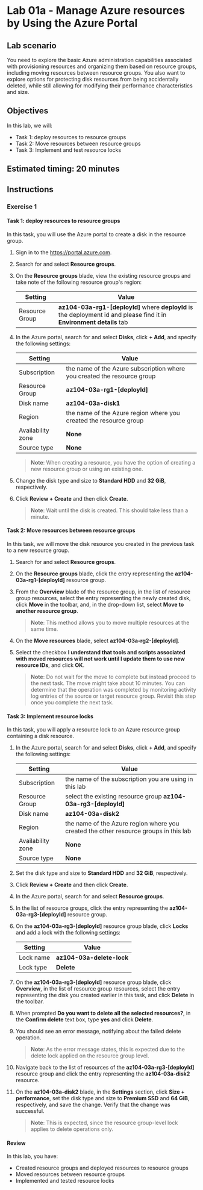 # Lab 01a - Manage Azure resources by Using the Azure Portal

## Lab scenario

You need to explore the basic Azure administration capabilities associated with provisioning resources and organizing them based on resource groups, including moving resources between resource groups. You also want to explore options for protecting disk resources from being accidentally deleted, while still allowing for modifying their performance characteristics and size.

## Objectives

In this lab, we will:

+ Task 1: deploy resources to resource groups
+ Task 2: Move resources between resource groups
+ Task 3: Implement and test resource locks

## Estimated timing: 20 minutes

## Instructions

### Exercise 1

#### Task 1: deploy resources to resource groups

In this task, you will use the Azure portal to create a disk in the resource group.

1. Sign in to the https://portal.azure.com.

1. Search for and select **Resource groups**. 

1. On the **Resource groups** blade, view the existing resource groups and take note of the following resource group's region:

    |Setting|Value|
    |---|---|
    |Resource Group| **az104-03a-rg1-[deployId]** where **deployId** is the deployment id and please find it in **Environment details** tab |


1. In the Azure portal, search for and select **Disks**, click **+ Add**, and specify the following settings:

    |Setting|Value|
    |---|---|
    |Subscription| the name of the Azure subscription where you created the resource group |
    |Resource Group| **az104-03a-rg1-[deployId]** |
    |Disk name| **az104-03a-disk1** |
    |Region| the name of the Azure region where you created the resource group |
    |Availability zone| **None** |
    |Source type| **None** |

    >**Note**: When creating a resource, you have the option of creating a new resource group or using an existing one.

1. Change the disk type and size to **Standard HDD** and **32 GiB**, respectively.

1. Click **Review + Create** and then click **Create**.

    >**Note**: Wait until the disk is created. This should take less than a minute.

#### Task 2: Move resources between resource groups 

In this task, we will move the disk resource you created in the previous task to a new resource group. 

1. Search for and select **Resource groups**. 

1. On the **Resource groups** blade, click the entry representing the **az104-03a-rg1-[deployId]** resource group.

1. From the **Overview** blade of the resource group, in the list of resource group resources, select the entry representing the newly created disk, click **Move** in the toolbar, and, in the drop-down list, select **Move to another resource group**.

    >**Note**: This method allows you to move multiple resources at the same time. 

1. On the **Move resources** blade, select **az104-03a-rg2-[deployId]**.

1. Select the checkbox **I understand that tools and scripts associated with moved resources will not work until I update them to use new resource IDs**, and click **OK**.

    >**Note**: Do not wait for the move to complete but instead proceed to the next task. The move might take about 10 minutes. You can determine that the operation was completed by monitoring activity log entries of the source or target resource group. Revisit this step once you complete the next task.

#### Task 3: Implement resource locks

In this task, you will apply a resource lock to an Azure resource group containing a disk resource.

1. In the Azure portal, search for and select **Disks**, click **+ Add**, and specify the following settings:

    |Setting|Value|
    |---|---|
    |Subscription| the name of the subscription you are using in this lab |
    |Resource Group| select the existing resource group **az104-03a-rg3-[deployId]** |
    |Disk name| **az104-03a-disk2** |
    |Region| the name of the Azure region where you created the other resource groups in this lab |
    |Availability zone| **None** |
    |Source type| **None** |

1. Set the disk type and size to **Standard HDD** and **32 GiB**, respectively.

1. Click **Review + Create** and then click **Create**.

1. In the Azure portal, search for and select **Resource groups**. 

1. In the list of resource groups, click the entry representing the **az104-03a-rg3-[deployId]** resource group.

1. On the **az104-03a-rg3-[deployId]** resource group blade, click **Locks** and add a lock with the following settings:

    |Setting|Value|
    |---|---|
    |Lock name| **az104-03a-delete-lock** |
    |Lock type| **Delete** |

1. On the **az104-03a-rg3-[deployId]** resource group blade, click **Overview**, in the list of resource group resources, select the entry representing the disk you created earlier in this task, and click **Delete** in the toolbar. 

1. When prompted **Do you want to delete all the selected resources?**, in the **Confirm delete** text box, type **yes** and click **Delete**.

1. You should see an error message, notifying about the failed delete operation. 

    >**Note**: As the error message states, this is expected due to the delete lock applied on the resource group level.

1. Navigate back to the list of resources of the **az104-03a-rg3-[deployId]** resource group and click the entry representing the **az104-03a-disk2** resource. 

1. On the **az104-03a-disk2** blade, in the **Settings** section, click **Size + performance**, set the disk type and size to **Premium SSD** and **64 GiB**, respectively, and save the change. Verify that the change was successful.

    >**Note**: This is expected, since the resource group-level lock applies to delete operations only. 

#### Review

In this lab, you have:

- Created resource groups and deployed resources to resource groups
- Moved resources between resource groups
- Implemented and tested resource locks

